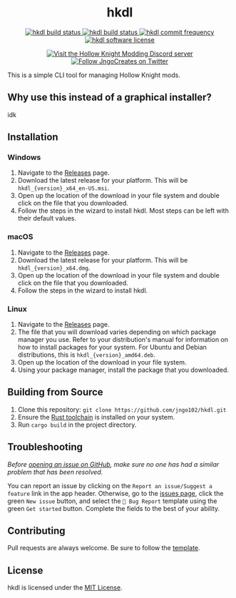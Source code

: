 <h1 align='center'><b>hkdl</b></h1>
<p align='center'>
    <a href="https://github.com/jngo102/hkdl/actions/workflows/main.yml">
        <img src="https://img.shields.io/github/workflow/status/jngo102/hkdl/Publish" 
             alt="hkdl build status">
    </a>
    <a href="https://github.com/jngo102/hkdl">
        <img src="https://img.shields.io/github/downloads/jngo102/hkdl/total" 
             alt="hkdl build status">
    </a>
    <a href="https://github.com/jngo102/hkdl/commits">
        <img src="https://img.shields.io/github/commit-activity/m/jngo102/hkdl"
             alt="hkdl commit frequency">
    </a>
    <a href="https://github.com/jngo102/hkdl/blob/main/LICENSE.md">
        <img src="https://img.shields.io/github/license/jngo102/hkdl"
             alt="hkdl software license">
    </a>
</p>
<p align='center'>
    <a href="https://discord.gg/VDsg3HmWuB">
        <img src="https://img.shields.io/discord/879125729936298015?logo=discord"
            alt="Visit the Hollow Knight Modding Discord server">
    </a>
    <a href="https://twitter.com/intent/follow?screen_name=JngoCreates">
        <img src="https://img.shields.io/twitter/follow/JngoCreates?style=social&logo=twitter"
             alt="Follow JngoCreates on Twitter">
    </a>
</p>

This is a simple CLI tool for managing Hollow Knight mods.

## Why use this instead of a graphical installer?
idk

## **Installation**
### Windows
1. Navigate to the [Releases](https://github.com/jngo102/hkdl/releases) page.
2. Download the latest release for your platform. This will be `hkdl_{version}_x64_en-US.msi`.
3. Open up the location of the download in your file system and double click on the file that you downloaded.
4. Follow the steps in the wizard to install hkdl. Most steps can be left with their default values.

### macOS
1. Navigate to the [Releases](https://github.com/jngo102/hkdl/releases) page.
2. Download the latest release for your platform. This will be `hkdl_{version}_x64.dmg`.
3. Open up the location of the download in your file system and double click on the file that you downloaded.
4. Follow the steps in the wizard to install hkdl.

### Linux
1. Navigate to the [Releases](https://github.com/jngo102/hkdl/releases) page.
2. The file that you will download varies depending on which package manager you use. Refer to your distribution's manual for information on how to install packages for your system. For Ubuntu and Debian distributions, this is `hkdl_{version}_amd64.deb`.
3. Open up the location of the download in your file system.
4. Using your package manager, install the package that you downloaded.

## **Building from Source**
1. Clone this repository: `git clone https://github.com/jngo102/hkdl.git`
2. Ensure the [Rust toolchain](https://www.rust-lang.org/tools/install) is installed on your system.
3. Run `cargo build` in the project directory.

## **Troubleshooting**
*Before [opening an issue on GitHub](https://github.com/jngo102/hkdl/issues), make sure no one has had a similar problem that has been resolved.*

You can report an issue by clicking on the `Report an issue/Suggest a feature` link in the app header. Otherwise, go to the [issues page](https://github.com/jngo102/hkdl/issues?q=is%3Aissue), click the green `New issue` button, and select the `🦋 Bug Report` template using the green `Get started` button. Complete the fields to the best of your ability.

## **Contributing**
Pull requests are always welcome. Be sure to follow the [template](https://github.com/jngo102/hkdl/blob/main/.github/PULL_REQUEST_TEMPLATE/pull_request.md).

## **License**
hkdl is licensed under the [MIT License](https://opensource.org/licenses/MIT).